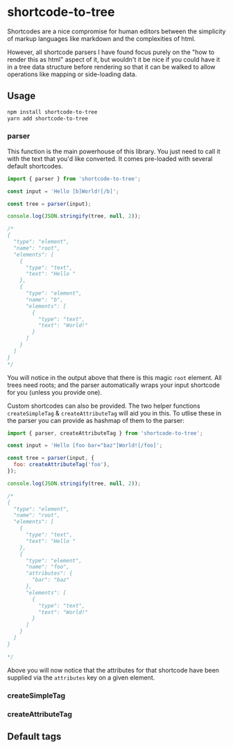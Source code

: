 # shortcode-to-tree

Shortcodes are a nice compromise for human editors between the simplicity of markup languages like markdown 
and the complexities of html.

However, all shortcode parsers I have found focus purely on the "how to render this as html" aspect of it, but wouldn't it be nice 
if you could have it in a tree data structure before rendering so that it can be walked to allow operations like mapping or side-loading data.

## Usage

```sh
npm install shortcode-to-tree
yarn add shortcode-to-tree
```

### parser
This function is the main powerhouse of this library. You just need to call it with the text that you'd like converted.
It comes pre-loaded with several default shortcodes.

```js
import { parser } from 'shortcode-to-tree';

const input = 'Hello [b]World![/b]';

const tree = parser(input);

console.log(JSON.stringify(tree, null, 2));

/*
{
  "type": "element",
  "name": "root",
  "elements": [
    {
      "type": "text",
      "text": "Hello "
    },
    {
      "type": "element",
      "name": "b",
      "elements": [
        {
          "type": "text",
          "text": "World!"
        }
      ]
    }
  ]
}
*/
```

You will notice in the output above that there is this magic `root` element. All trees need roots; and the parser automatically wraps your input shortcode for you (unless you provide one).

Custom shortcodes can also be provided. The two helper functions `createSimpleTag` & `createAttributeTag` will aid you in this.
To utlise these in the parser you can provide as hashmap of them to the parser:

```js
import { parser, createAttributeTag } from 'shortcode-to-tree';

const input = 'Hello [foo bar="baz"]World![/foo]';

const tree = parser(input, {
  foo: createAttributeTag('foo'),
});

console.log(JSON.stringify(tree, null, 2));

/*
{
  "type": "element",
  "name": "root",
  "elements": [
    {
      "type": "text",
      "text": "Hello "
    },
    {
      "type": "element",
      "name": "foo",
      "attributes": {
        "bar": "baz"
      },
      "elements": [
        {
          "type": "text",
          "text": "World!"
        }
      ]
    }
  ]
}

*/
```

Above you will now notice that the attributes for that shortcode have been supplied via the `attributes` key on a given element.

### createSimpleTag

### createAttributeTag

## Default tags